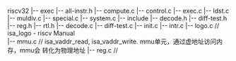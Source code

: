 riscv32
    |-- exec
         |-- all-instr.h
         |-- compute.c
         |-- control.c
         |-- exec.c
         |-- ldst.c
         |-- muldiv.c
         |-- special.c
         |-- system.c
    |-- include
         |-- decode.h
         |-- diff-test.h
         |-- reg.h
         |-- rtl.h
    |-- decode.c
    |-- diff-test.c
    |-- init.c
    |-- intr.c
    |-- logo.c  // isa_logo - riscv Manual             
    |-- mmu.c   // isa_vaddr_read, isa_vaddr_write. mmu单元，通过虚地址访问内存，mmu会 转化为物理地址
    |-- reg.c   // 

    